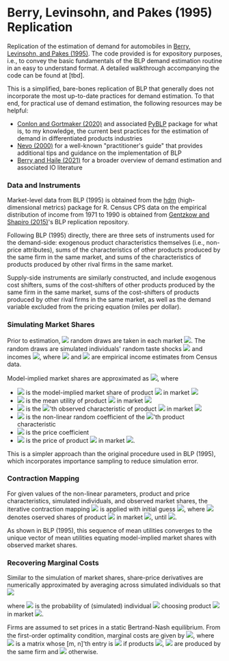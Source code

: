 # Berry, Levinsohn, and Pakes (1995) Replication

Replication of the estimation of demand for automobiles in [Berry, Levinsohn, and Pakes (1995)](https://www.econometricsociety.org/publications/econometrica/1995/07/01/automobile-prices-market-equilibrium). The code provided is for expository purposes, i.e., to convey the basic fundamentals of the BLP demand estimation routine in an easy to understand format. A detailed walkthrough accompanying the code can be found at [tbd].

This is a simplified, bare-bones replication of BLP that generally does not incorporate the most up-to-date practices for demand estimation. To that end, for practical use of demand estimation, the following resources may be helpful:
* [Conlon and Gortmaker (2020)](https://chrisconlon.github.io/site/pyblp.pdf) and associated [PyBLP](https://pyblp.readthedocs.io/en/stable/index.html) package for what is, to my knowledge, the current best practices for the estimation of demand in differentiated products industries
* [Nevo (2000)](https://onlinelibrary.wiley.com/doi/10.1111/j.1430-9134.2000.00513.x) for a well-known "practitioner's guide" that provides additional tips and guidance on the implementation of BLP
* [Berry and Haile (2021)](http://www.econ.yale.edu/~pah29/Foundations.pdf) for a broader overview of demand estimation and associated IO literature

### Data and Instruments

Market-level data from BLP (1995) is obtained from the [hdm](https://cran.r-project.org/web/packages/hdm/index.html) (high-dimensional metrics) package for R. Census CPS data on the empirical distribution of income from 1971 to 1990 is obtained from [Gentzkow and Shapiro (2015)](https://web.stanford.edu/~gentzkow/research/blp_replication.zip)'s BLP replication repository.

Following BLP (1995) directly, there are three sets of instruments used for the demand-side: exogenous product characteristics themselves (i.e., non-price attributes), sums of the characteristics of other products produced by the same firm in the same market, and sums of the characteristics of products produced by other rival firms in the same market.

Supply-side instruments are similarly constructed, and include exogenous cost shifters, sums of the cost-shifters of other products produced by the same firm in the same market, sums of the cost-shifters of products produced by other rival firms in the same market, as well as the demand variable excluded from the pricing equation (miles per dollar).

### Simulating Market Shares

Prior to estimation, <img src="https://render.githubusercontent.com/render/math?math=R"> random draws are taken in each market <img src="https://render.githubusercontent.com/render/math?math=t = 1, \dots, T">. The random draws are simulated individuals' random taste shocks <img src="https://render.githubusercontent.com/render/math?math=\{\nu_{it}\}_{i=1}^R \sim N(0, 1)"> and incomes <img src="https://render.githubusercontent.com/render/math?math=\{\log(y_{it})\}_{i=1}^R \sim N(\mu_{dt}, \sigma_{dt}^2)">, where <img src="https://render.githubusercontent.com/render/math?math=\mu_{dt}"> and  <img src="https://render.githubusercontent.com/render/math?math=\sigma_{dt}^2"> are empirical income estimates from Census data. 

Model-implied market shares are approximated as <img src="https://render.githubusercontent.com/render/math?math=\tilde \sigma_{jt} \approx \frac{1}{R} \sum_{i = 1}^R \frac{\exp(\delta_{jt} %2b \sum_{l} x_{jt}^{(l)} \beta_{\nu}^{(l)} \nu_i^{(l)} - \alpha p_{jt} / y_i)}{1 %2b \sum_{k = 1}^{J_t} \exp(\delta_{kt} %2b \sum_{l} x_{kt}^{(l)} \beta_{\nu}^{(l)} \nu_i^{(l)} - \alpha p_{kt} / y_i)}">, where 
* <img src="https://render.githubusercontent.com/render/math?math=\tilde \sigma_{jt}"> is the model-implied market share of product <img src="https://render.githubusercontent.com/render/math?math=j"> in market <img src="https://render.githubusercontent.com/render/math?math=t">
* <img src="https://render.githubusercontent.com/render/math?math=\delta_{jt}"> is the mean utility of product <img src="https://render.githubusercontent.com/render/math?math=j"> in market <img src="https://render.githubusercontent.com/render/math?math=t"> 
* <img src="https://render.githubusercontent.com/render/math?math=x_{jt}^{(l)}"> is the <img src="https://render.githubusercontent.com/render/math?math=l">'th observed characteristic of product <img src="https://render.githubusercontent.com/render/math?math=j"> in market <img src="https://render.githubusercontent.com/render/math?math=t"> 
* <img src="https://render.githubusercontent.com/render/math?math=\beta_\nu^{(l)}"> is the non-linear random coefficient of the <img src="https://render.githubusercontent.com/render/math?math=l">'th product characteristic
* <img src="https://render.githubusercontent.com/render/math?math=\alpha"> is the price coefficient
* <img src="https://render.githubusercontent.com/render/math?math=p_{jt}"> is the price of product <img src="https://render.githubusercontent.com/render/math?math=j"> in market <img src="https://render.githubusercontent.com/render/math?math=t">.

This is a simpler approach than the original procedure used in BLP (1995), which incorporates importance sampling to reduce simulation error.

### Contraction Mapping

For given values of the non-linear parameters, product and price characteristics, simulated individuals, and observed market shares, the iterative contraction mapping <img src="https://render.githubusercontent.com/render/math?math=\delta_t^{new} = \delta_t^{old} %2b \ln(\hat s_t) - \ln(\tilde \sigma_t)"> is applied with initial guess <img src="https://render.githubusercontent.com/render/math?math=\delta_{jt} = \ln(\hat s_{jt} / \hat s_{0t})">, where <img src="https://render.githubusercontent.com/render/math?math=\hat s_{jt}"> denotes oserved shares of product <img src="https://render.githubusercontent.com/render/math?math=j"> in market <img src="https://render.githubusercontent.com/render/math?math=t">, until <img src="https://render.githubusercontent.com/render/math?math=|| \delta_t^{new} - \delta_t^{old} || < 10^{-12}">. 

As shown in BLP (1995), this sequence of mean utilities converges to the unique vector of mean utilities equating model-implied market shares with observed market shares. 

### Recovering Marginal Costs

Similar to the simulation of market shares, share-price derivatives are numerically approximated by averaging across simulated individuals so that <img src="https://render.githubusercontent.com/render/math?math=-d\tilde\sigma_{mt}/dp_{nt} \approx \begin{cases} \frac{1}{R} \sum_{i=1}^{R} [\frac{\alpha}{y_i} f_{imt} (1 - f_{imt})] \quad \text{if} \quad m = n \\ \frac{1}{R} \sum_{i=1}^{R} [-\frac{\alpha}{y_i} f_{imt} f_{int}] \quad \text{if} \quad m \ne n \end{cases}">

where <img src="https://render.githubusercontent.com/render/math?math=f_{imt}"> is the probability of (simulated) individual <img src="https://render.githubusercontent.com/render/math?math=i"> choosing product <img src="https://render.githubusercontent.com/render/math?math=m"> in market <img src="https://render.githubusercontent.com/render/math?math=t">.

Firms are assumed to set prices in a static Bertrand-Nash equilibrium. From the first-order optimality condition, marginal costs are given by <img src="https://render.githubusercontent.com/render/math?math=mc = p %2b \Omega^{-1} \hat s">, where <img src="https://render.githubusercontent.com/render/math?math=\Omega"> is a matrix whose [m, n]'th entry is  <img src="https://render.githubusercontent.com/render/math?math=-d\tilde\sigma_{mt}/dp_{nt}"> if products <img src="https://render.githubusercontent.com/render/math?math=m">,  <img src="https://render.githubusercontent.com/render/math?math=n"> are produced by the same firm and  <img src="https://render.githubusercontent.com/render/math?math=0"> otherwise.
